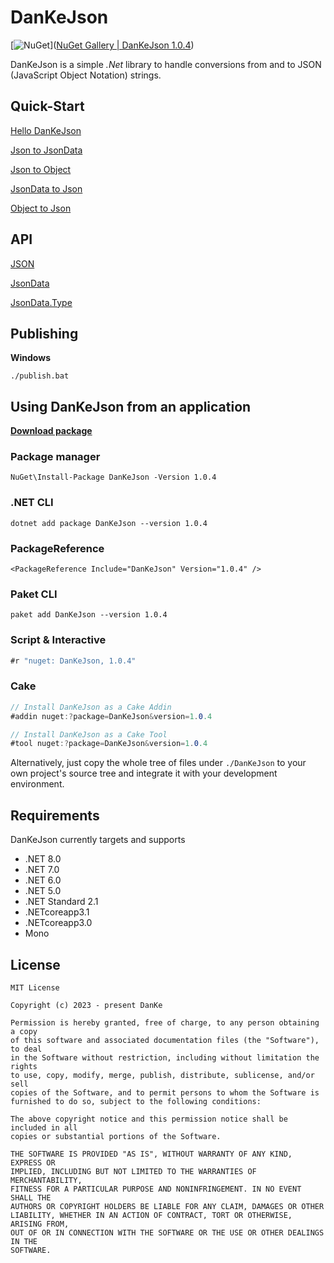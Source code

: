 # DanKeJson
[![NuGet](https://img.shields.io/nuget/v/DanKeJson.svg)]([NuGet Gallery | DanKeJson 1.0.4](https://www.nuget.org/packages/DanKeJson/))

DanKeJson is a simple *.Net* library to handle conversions from and to JSON (JavaScript Object Notation) strings.



## Quick-Start

[Hello DanKeJson](./Docs/DanKeJson.md)

[Json to JsonData](./Docs/QuickStart/Json2JsonData.md)

[Json to Object](./Docs/QuickStart/Json2Object.md)

[JsonData to Json](./Docs/QuickStart/JsonData2Json.md)

[Object to Json](./Docs/QuickStart/Object2Json.md)



## API

[JSON](./Docs/API/JSON.md)

[JsonData](./Docs/API/JsonData.md)

[JsonData.Type](./Docs/API/JsonData.Type.md)



## Publishing

**Windows**

```shell
./publish.bat
```



## Using DanKeJson from an application

**[Download package](https://www.nuget.org/api/v2/package/DanKeJson/1.0.4)**

### Package manager

```shell
NuGet\Install-Package DanKeJson -Version 1.0.4
```

### .NET CLI

```shell
dotnet add package DanKeJson --version 1.0.4
```

### PackageReference

```xaml
<PackageReference Include="DanKeJson" Version="1.0.4" />
```

### Paket CLI

```shell
paket add DanKeJson --version 1.0.4
```

### Script & Interactive

```c#
#r "nuget: DanKeJson, 1.0.4"
```

### Cake

```C#
// Install DanKeJson as a Cake Addin
#addin nuget:?package=DanKeJson&version=1.0.4

// Install DanKeJson as a Cake Tool
#tool nuget:?package=DanKeJson&version=1.0.4
```

Alternatively, just copy the whole tree of files under `./DanKeJson` to your own project's source tree and integrate it with your development environment.



## Requirements

DanKeJson currently targets and supports

- .NET 8.0
- .NET 7.0
- .NET 6.0
- .NET 5.0
- .NET Standard 2.1
- .NETcoreapp3.1
- .NETcoreapp3.0
- Mono



## License

```
MIT License

Copyright (c) 2023 - present DanKe

Permission is hereby granted, free of charge, to any person obtaining a copy
of this software and associated documentation files (the "Software"), to deal
in the Software without restriction, including without limitation the rights
to use, copy, modify, merge, publish, distribute, sublicense, and/or sell
copies of the Software, and to permit persons to whom the Software is
furnished to do so, subject to the following conditions:

The above copyright notice and this permission notice shall be included in all
copies or substantial portions of the Software.

THE SOFTWARE IS PROVIDED "AS IS", WITHOUT WARRANTY OF ANY KIND, EXPRESS OR
IMPLIED, INCLUDING BUT NOT LIMITED TO THE WARRANTIES OF MERCHANTABILITY,
FITNESS FOR A PARTICULAR PURPOSE AND NONINFRINGEMENT. IN NO EVENT SHALL THE
AUTHORS OR COPYRIGHT HOLDERS BE LIABLE FOR ANY CLAIM, DAMAGES OR OTHER
LIABILITY, WHETHER IN AN ACTION OF CONTRACT, TORT OR OTHERWISE, ARISING FROM,
OUT OF OR IN CONNECTION WITH THE SOFTWARE OR THE USE OR OTHER DEALINGS IN THE
SOFTWARE.
```

